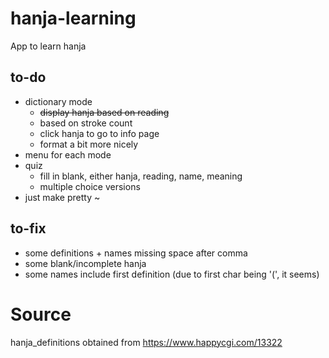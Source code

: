 # hanja-learning
App to learn hanja

## to-do
- dictionary mode
  - ~~display hanja based on reading~~
  - based on stroke count
  - click hanja to go to info page
  - format a bit more nicely
- menu for each mode
- quiz
  - fill in blank, either hanja, reading, name, meaning
  - multiple choice versions
- just make pretty ~

## to-fix
- some definitions + names missing space after comma
- some blank/incomplete hanja
- some names include first definition (due to first char being '(', it seems)

# Source
hanja_definitions obtained from https://www.happycgi.com/13322